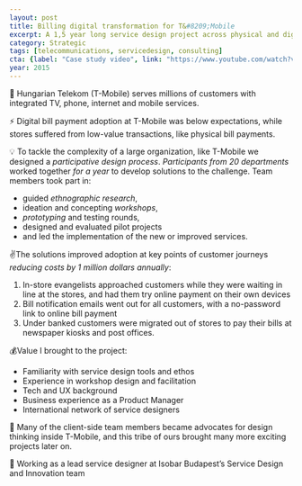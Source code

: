 ```yaml
---
layout: post
title: Billing digital transformation for T&#8209;Mobile
excerpt: A 1,5 year long service design project across physical and digital channels
category: Strategic
tags: [telecommunications, servicedesign, consulting]
cta: {label: "Case study video", link: "https://www.youtube.com/watch?v=y_Vlio5fMXk"}
year: 2015
---
```


🏢 Hungarian Telekom (T-Mobile) serves millions of customers with integrated TV, phone, internet and mobile services. 

⚡ Digital bill payment adoption at T-Mobile was below expectations, while stores suffered from low-value transactions, like physical bill payments. 

💡 To tackle the complexity of a large organization, like T-Mobile we designed a *participative design process*. *Participants from 20 departments* worked together *for a year* to develop solutions to the challenge. Team members took part in: 

- guided *ethnographic research*, 
- ideation and concepting *workshops*, 
- *prototyping* and testing rounds, 
- designed and evaluated pilot projects
- and led the implementation of the new or improved services. 

✌️The solutions improved adoption at key points of  customer journeys *reducing costs by 1 million dollars annually*:

1. In-store evangelists approached customers while they were waiting in line at the stores, and had them try online payment on their own devices
2. Bill notification emails went out for all customers, with a no-password link to online bill payment
3. Under banked customers were migrated out of stores to pay their bills at newspaper kiosks and post offices. 

💰Value I brought to the project:

- Familiarity with service design tools and ethos
- Experience in workshop design and facilitation
- Tech and UX background
- Business experience as a Product Manager
- International network of service designers 

💙 Many of the client-side team members became advocates for design thinking inside T-Mobile, and this tribe of ours brought many more exciting projects later on. 

👥 Working as a lead service designer at Isobar Budapest’s Service Design and Innovation team